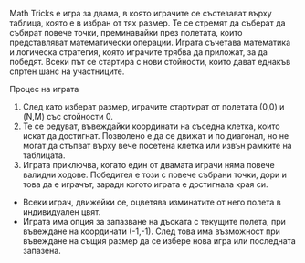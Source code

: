 
Math Tricks е игра за двама, в която играчите се състезават върху таблица, която е в избран от тях размер. 
Те се стремят да съберат да събират повече точки, преминавайки през полетата, които представляват математически операции.
Играта съчетава математика и логическа стратегия, която играчите трябва да приложат, за да победят.
Всеки път се стартира с нови стойности, които дават еднакъв спртен шанс на участниците.

Процес на играта

1. След като изберат размер, играчите стартират от полетата (0,0) и (N,M) със стойности 0.
3. Те се редуват, въвеждайки координати на съседна клетка, които искат да достигнат.
Позволено е да се движат и по диагонал, но не могат да стъпват върху вече посетена клетка или извън рамките на таблицата.
3. Играта приключва, когато един от двамата играчи няма повече валидни ходове.
Победител е този с повече събрани точки, дори и това да е играчът, заради когото играта е достигнала края си.
* Всеки играч, движейки се, оцветява изминатите от него полета в индивидуален цвят.
* Играта има опция за запазване на дъската с текущите полета, при въвеждане на координати (-1,-1).
След това има възможност при въвеждане на същия размер да се избере нова игра или последната запазена.


